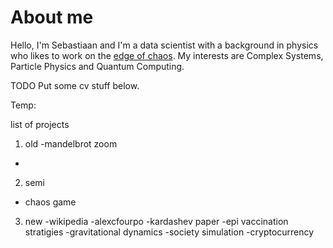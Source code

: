 # About me

Hello, I'm Sebastiaan and I'm a data scientist with a background in physics who likes to work on the [edge of chaos](https://en.wikipedia.org/wiki/Edge_of_chaos).
My interests are Complex Systems, Particle Physics and Quantum Computing.

TODO Put some cv stuff below.

Temp:

list of projects

1. old
-mandelbrot zoom
-


2. semi
- chaos game


3. new
-wikipedia
-alexcfourpo
-kardashev paper
-epi vaccination stratigies
-gravitational dynamics
-society simulation
-cryptocurrency

